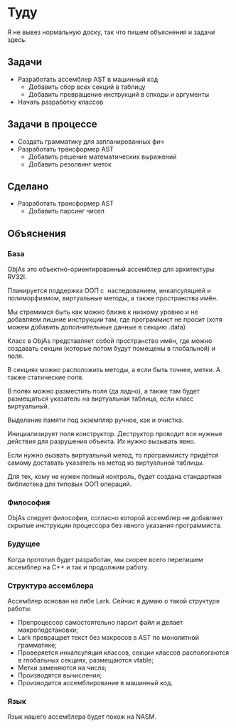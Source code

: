 # Туду

Я не вывез нормальную доску, так что пишем объяснения и задачи здесь.

## Задачи

- Разработать ассемблер AST в машинный код
  - Добавить сбор всех секций в таблицу
  - Добавить превращение инструкций в опкоды и аргументы
- Начать разработку классов

## Задачи в процессе

- Создать грамматику для запланированных фич
- Разработать трансформер AST
  - Добавить решение математических выражений
  - Добавить резолвинг меток

## Сделано

- Разработать трансформер AST
  - Добавить парсинг чисел

## Объяснения

### База

ObjAs это объектно-ориентированный ассемблер для архитектуры RV32I.

Планируется поддержка ООП с  наследованием, инкапсуляцией и полиморфизмом, виртуальные методы, 
а также пространства имён.

Мы стремимся быть как можно ближе к низкому уровню и не добавляем лишние инструкции там,
где программист не просит (хотя можем добавить дополнительные данные в секцию .data)

Класс в ObjAs представляет собой пространство имён, где можно создавать секции 
(которые потом будут помещены в глобальной) и поля.

В секциях можно расположить методы, а если быть точнее, метки. А также статические поля.

В полях можно разместить поля (да ладно), а также там будет размещаться указатель на
виртуальная таблица, если класс виртуальный.

Выделение памяти под экземпляр ручное, как и очистка.

Инициализирует поля конструктор. Деструктор проводит все нужные действия для разрушения объекта. 
Их нужно вызывать явно.

Если нужно вызвать виртуальный метод, то программисту придётся самому доставать указатель 
на метод из виртуальной таблицы.

Для тех, кому не нужен полный контроль, будет создана стандартная библиотека для типовых 
ООП операций.

### Философия

ObjAs следует философии, согласно которой ассемблер не добавляет скрытые инструкции процессора 
без явного указания программиста.

### Будущее

Когда прототип будет разработан, мы скорее всего перепишем ассемблер на C++ и так
и продолжим работу.

### Структура ассемблера

Ассемблер основан на либе Lark. Сейчас я думаю о такой структуре работы:

- Препроцессор самостоятельно парсит файл и делает макроподстановки;
- Lark превращает текст без макросов в AST по монолитной грамматике;
- Проверяется инкапсуляция классов, секции классов распологаются в глобальных секциях,
  размещаются vtable;
- Метки заменяются на числа;
- Производятся вычисления;
- Производится ассемблирование в машинный код.

### Язык

Язык нашего ассемблера будет похож на NASM.
